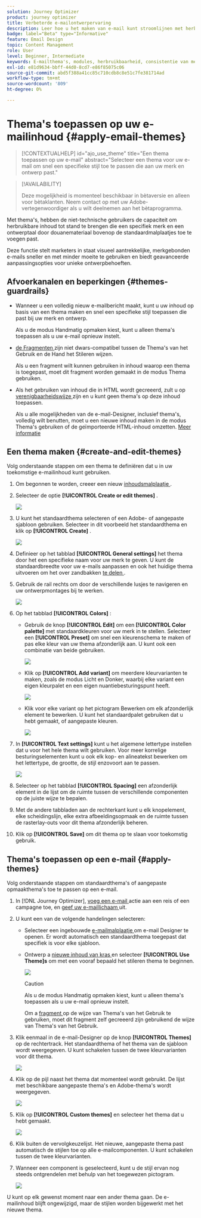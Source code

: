 ```yaml
---
solution: Journey Optimizer
product: journey optimizer
title: Verbeterde e-mailontwerpervaring
description: Leer hoe u het maken van e-mail kunt stroomlijnen met herbruikbare thema's en modules, zodat uw campagnes consistent en efficiënt zijn.
badge: label="Beta" type="Informative"
feature: Email Design
topic: Content Management
role: User
level: Beginner, Intermediate
keywords: E-mailthema's, modules, herbruikbaarheid, consistentie van merk, e-mailontwerp, aangepaste CSS, mobiele optimalisatie
exl-id: e81d9634-bbff-44d0-8cd7-e86f85075c06
source-git-commit: abd5f388a41cc85c710cdb8c8e51c7fe381714ad
workflow-type: tm+mt
source-wordcount: '809'
ht-degree: 0%

---
```


# Thema&#39;s toepassen op uw e-mailinhoud {#apply-email-themes}

>[!CONTEXTUALHELP]
>id="ajo_use_theme"
>title="Een thema toepassen op uw e-mail"
>abstract="Selecteer een thema voor uw e-mail om snel een specifieke stijl toe te passen die aan uw merk en ontwerp past."

<!--This documentation provides a comprehensive guide to using themes to streamline your email creation process. With the ability to define reusable themes and leverage pre-designed modules, marketers can create professional, brand-aligned emails faster and with less effort.-->

>[!AVAILABILITY]
>
>Deze mogelijkheid is momenteel beschikbaar in bètaversie en alleen voor bètaklanten. Neem contact op met uw Adobe-vertegenwoordiger als u wilt deelnemen aan het bètaprogramma.

Met thema&#39;s, hebben de niet-technische gebruikers de capaciteit om herbruikbare inhoud tot stand te brengen die een specifiek merk en een ontwerptaal door douanemateriaal bovenop de standaardmalplaatjes <!-- to achieve brand specific results--> toe te voegen past.

Deze functie stelt marketers in staat visueel aantrekkelijke, merkgebonden e-mails sneller en met minder moeite te gebruiken en biedt geavanceerde aanpassingsopties voor unieke ontwerpbehoeften.

<!--What is the Enhanced Email Authoring Experience?

This feature introduces two key components to simplify and enhance email creation:

* **Theme Management System**: A centralized system for creating, customizing, and applying reusable themes to emails. Themes ensure consistent styling across campaigns and eliminate the need for repetitive manual styling.

* **Modules**: Pre-designed, reusable content blocks that abstract common email elements (e.g., titles, descriptions, images, and links). Modules are built using customizable low-level components, offering flexibility while maintaining design standards.

Key Benefits:

- **Consistency**: Ensure all emails align with your brand's design guidelines.
- **Efficiency**: Save time by reusing themes and modules across campaigns.
- **Customization**: Add custom CSS and mobile-specific styles for advanced designs.
- **Scalability**: Eliminate repetitive styling tasks, enabling faster email creation.-->

## Afvoerkanalen en beperkingen {#themes-guardrails}

* Wanneer u een volledig nieuw e-mailbericht maakt, kunt u uw inhoud op basis van een thema maken en snel een specifieke stijl toepassen die past bij uw merk en ontwerp.

  Als u de modus Handmatig opmaken kiest, kunt u alleen thema&#39;s toepassen als u uw e-mail opnieuw instelt.

* [ de Fragmenten ](../content-management/fragments.md) zijn niet dwars-compatibel tussen de Thema&#39;s van het Gebruik en de Hand het Stileren wijzen.

  Als u een fragment wilt kunnen gebruiken in inhoud waarop een thema is toegepast, moet dit fragment worden gemaakt in de modus Thema gebruiken.

* Als het gebruiken van inhoud die in HTML wordt gecreeerd, zult u op [ verenigbaarheidswijze ](existing-content.md) zijn en u kunt geen thema&#39;s op deze inhoud toepassen.

  Als u alle mogelijkheden van de e-mail-Designer, inclusief thema&#39;s, volledig wilt benutten, moet u een nieuwe inhoud maken in de modus Thema&#39;s gebruiken of de geïmporteerde HTML-inhoud omzetten. [Meer informatie](existing-content.md)

<!--If using a content created in Manual Styling mode or HTML, you cannot apply themes to this content. You must create a new content in Use Themes mode.

If you apply a theme to a content using a [fragment](../content-management/fragments.md) created in Manual Styling mode, the rendering may not be optimal.-->

## Een thema maken {#create-and-edit-themes}

Volg onderstaande stappen om een thema te definiëren dat u in uw toekomstige e-mailinhoud kunt gebruiken.

1. Om begonnen te worden, creeer een nieuw [ inhoudsmalplaatje ](../content-management/create-content-templates.md).

1. Selecteer de optie **[!UICONTROL Create or edit themes]** .

   ![](assets/theme-create.png)

1. U kunt het standaardthema selecteren of een Adobe- of aangepaste sjabloon gebruiken. Selecteer in dit voorbeeld het standaardthema en klik op **[!UICONTROL Create]** .

   ![](assets/theme-select.png)

1. Definieer op het tabblad **[!UICONTROL General settings]** het thema door het een specifieke naam voor uw merk te geven. U kunt de standaardbreedte voor uw e-mails aanpassen en ook het huidige thema uitvoeren om het over zandbakken [ te delen ](../configuration/copy-objects-to-sandbox.md).

   <!--![](assets/theme-general-settings.png)-->

1. Gebruik de rail rechts om door de verschillende lusjes te navigeren en uw ontwerpmontages bij te werken.

   ![](assets/theme-right-pane.png)

1. Op het tabblad **[!UICONTROL Colors]** :

   * Gebruik de knop **[!UICONTROL Edit]** om een **[!UICONTROL Color palette]** met standaardkleuren voor uw merk in te stellen. Selecteer een **[!UICONTROL Preset]** om snel een kleurenschema te maken of pas elke kleur van uw thema afzonderlijk aan. U kunt ook een combinatie van beide gebruiken.

     ![](assets/theme-colors.gif)

   * Klik op **[!UICONTROL Add variant]** om meerdere kleurvarianten te maken, zoals de modus Licht en Donker, waarbij elke variant een eigen kleurpalet en een eigen nuantiebesturingspunt heeft.

     ![](assets/theme-colors-variant.png)

   * Klik voor elke variant op het pictogram Bewerken om elk afzonderlijk element te bewerken. U kunt het standaardpalet gebruiken dat u hebt gemaakt, of aangepaste kleuren.

     ![](assets/theme-colors-edit-variant.gif)

1. In **[!UICONTROL Text settings]** kunt u het algemene lettertype instellen dat u voor het hele thema wilt gebruiken. Voor meer korrelige besturingselementen kunt u ook elk kop- en alineatekst bewerken om het lettertype, de grootte, de stijl enzovoort aan te passen.

   ![](assets/theme-text.png)

1. Selecteer op het tabblad **[!UICONTROL Spacing]** een afzonderlijk element in de lijst om de ruimte tussen de verschillende componenten op de juiste wijze te bepalen.

   <!--![](assets/theme-spacing.png)-->

1. Met de andere tabbladen aan de rechterkant kunt u elk knopelement, elke scheidingslijn, elke extra afbeeldingsopmaak en de ruimte tussen de rasterlay-outs voor dit thema afzonderlijk beheren.

   <!--![](assets/theme-buttons.png)-->

1. Klik op **[!UICONTROL Save]** om dit thema op te slaan voor toekomstig gebruik.

## Thema&#39;s toepassen op een e-mail {#apply-themes}

Volg onderstaande stappen om standaardthema&#39;s of aangepaste opmaakthema&#39;s toe te passen op een e-mail.

1. In [!DNL Journey Optimizer], [ voeg een e-mail ](create-email.md) actie aan een reis of een campagne toe, en [ geef uw e-maillichaam ](get-started-email-design.md#key-steps) uit.

1. U kunt een van de volgende handelingen selecteren:

   * Selecteer een ingebouwde [ e-mailmalplaatje ](use-email-templates.md) om e-mail Designer te openen. Er wordt automatisch een standaardthema toegepast dat specifiek is voor elke sjabloon.

   * Ontwerp a [ nieuwe inhoud van kras ](content-from-scratch.md) en selecteer **[!UICONTROL Use Theme]s** om met een vooraf bepaald het stileren thema te beginnen.

     ![](assets/theme-from-scratch.png)

     >[!CAUTION]
     >
     >Als u de modus Handmatig opmaken kiest, kunt u alleen thema&#39;s toepassen als u uw e-mail opnieuw instelt.
     >
     >Om a [ fragment ](../content-management/fragments.md) op de wijze van Thema&#39;s van het Gebruik te gebruiken, moet dit fragment zelf gecreeerd zijn gebruikend de wijze van Thema&#39;s van het Gebruik.

1. Klik eenmaal in de e-mail-Designer op de knop **[!UICONTROL Themes]** op de rechtertrack. Het standaardthema of het thema van de sjabloon wordt weergegeven. U kunt schakelen tussen de twee kleurvarianten voor dit thema.

   ![](assets/theme-default-hero.png)

1. Klik op de pijl naast het thema dat momenteel wordt gebruikt. De lijst met beschikbare aangepaste thema&#39;s en Adobe-thema&#39;s wordt weergegeven.

   ![](assets/theme-hero-change.png)

1. Klik op **[!UICONTROL Custom themes]** en selecteer het thema dat u hebt gemaakt.

   ![](assets/theme-select-custom.png)

1. Klik buiten de vervolgkeuzelijst. Het nieuwe, aangepaste thema past automatisch de stijlen toe op alle e-mailcomponenten. U kunt schakelen tussen de twee kleurvarianten.

1. Wanneer een component is geselecteerd, kunt u de stijl ervan nog steeds ontgrendelen met behulp van het toegewezen pictogram.

   ![](assets/theme-unlock-style.png)

U kunt op elk gewenst moment naar een ander thema gaan. De e-mailinhoud blijft ongewijzigd, maar de stijlen worden bijgewerkt met het nieuwe thema.

<!--
>[!NOTE]
> - Themes apply styles globally. Ensure your theme is finalized before applying it to multiple emails.
> - Switching themes may override custom styles applied to individual components.

>[!CAUTION]
> - When using fragments, the email's theme will override the fragment's styles. A warning will be displayed in the editor if there is a conflict.

## Example Use Cases {#example-use-cases}

### 1. Creating a New Theme
- A marketer creates a theme with their brand's colors, fonts, and button styles.
- The theme is saved and reused across multiple email campaigns.

### 2. Switching Themes
- A marketer applies a holiday-themed design to an existing email by switching to a pre-designed holiday theme.-->
